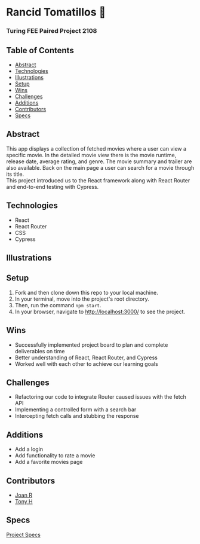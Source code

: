 # Rancid Tomatillos :tomato:

### Turing FEE Paired Project 2108

## Table of Contents
- [Abstract](#Abstract)
- [Technologies](#Technologies)
- [Illustrations](#Illustrations)
- [Setup](#Setup)
- [Wins](#Wins)
- [Challenges](#Challenges)
- [Additions](#Additions)
- [Contributors](#Contributors)
- [Specs](#Specs)

## Abstract
This app displays a collection of fetched movies where a user can view a specific movie.  In the detailed movie view there is the movie runtime, release date, average rating, and genre.  The movie summary and trailer are also available.  Back on the main page a user can search for a movie through its title.   
This project introduced us to the React framework along with React Router and end-to-end testing with Cypress.  

## Technologies
- React
- React Router
- CSS
- Cypress

## Illustrations

## Setup
1. Fork and then clone down this repo to your local machine.
2. In your terminal, move into the project's root directory.
3. Then, run the command `npm start`.
4. In your browser, navigate to [http://localhost:3000/](http://localhost:3000/) to see the project.

## Wins
- Successfully implemented project board to plan and complete deliverables on time
- Better understanding of React, React Router, and Cypress
- Worked well with each other to achieve our learning goals

## Challenges
- Refactoring our code to integrate Router caused issues with the fetch API
- Implementing a controlled form with a search bar 
- Intercepting fetch calls and stubbing the response

## Additions
- Add a login
- Add functionality to rate a movie
- Add a favorite movies page

## Contributors
- [Joan R](https://github.com/raz-joan)
- [Tony H](https://github.com/tonydhsu)
## Specs
[Project Specs](https://frontend.turing.edu/projects/module-3/rancid-tomatillos-v3.html)
